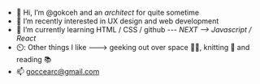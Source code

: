 - 👋 Hi, I’m @gokceh and an *architect* for quite sometime 
- 👀 I’m recently interested in UX design and web development
- 🌱 I’m currently learning HTML / CSS / github   ---   *NEXT --> Javascript / React*
- ⏲️: Other things I like ---> geeking out over space 👾🌌, knitting 🧶 and reading 📚
- 📫 goccearc@gmail.com

<!---
gokceh/gokceh is a ✨ special ✨ repository because its `README.md` (this file) appears on your GitHub profile.
You can click the Preview link to take a look at your changes.
--->
